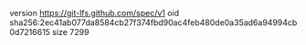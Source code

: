 version https://git-lfs.github.com/spec/v1
oid sha256:2ec41ab077da8584cb27f374fbd90ac4feb480de0a35ad6a94994cb0d7216615
size 7299
